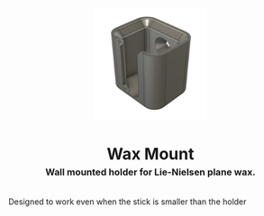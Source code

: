 <!-- 2023-10-12 -->

<p align="center">
  <img src="../../plans/wax-mount/images/wireframe.png" width="40%"/>
</p>
<h1 align="center">
  Wax Mount
  <br>
  <sup><sub><sup>Wall mounted holder for Lie-Nielsen plane wax.<sup></sub>
</h1>

Designed to work even when the stick is smaller than the holder
